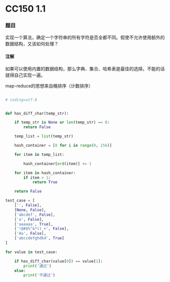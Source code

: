 
# CC150 1.1

### 题目
实现一个算法，确定一个字符串的所有字符是否全都不同。假使不允许使用额外的数据结构，又该如何处理？

#### 注解
如果可以使用内置的数据结构，那么字典、集合、哈希表是最佳的选择。不能的话就得自己实现一遍。

map-reduce的思想来自桶排序（计数排序）


```python

# coding=utf-8


def has_diff_char(temp_str):

    if temp_str is None or len(temp_str) == 0:
        return False

    temp_list = list(temp_str)

    hash_container = [0 for i in range(0, 256)]

    for item in temp_list:

        hash_container[ord(item)] += 1

    for item in hash_container:
        if item > 1:
            return True

    return False

test_case = [
    ['', False],
    [None, False],
    ['abcdef', False],
    ['a', False],
    ['aaaaaa', True],
    ['!@#$%^&*()_+', False],
    ['Aa', False],
    ['abccdefghdkd', True]
]

for value in test_case:

    if has_diff_char(value[0]) == value[1]:
        print('通过')
    else:
        print('不通过')


```
